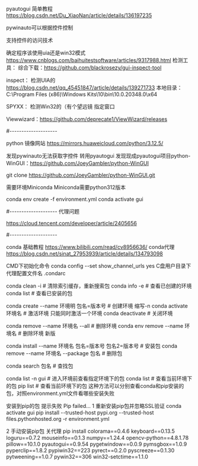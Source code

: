 pyautogui 简单教程
https://blog.csdn.net/Du_XiaoNan/article/details/136197235


pywinauto可以根据控件控制

支持控件的访问技术

确定程序该使用uia还是win32模式
https://www.cnblogs.com/baihuitestsoftware/articles/9317988.html
检测工具：
综合下载：https://github.com/blackrosezy/gui-inspect-tool

inspect： 检测UIA的
https://blog.csdn.net/qq_45451847/article/details/139271733
本地目录：C:\Program Files (x86)\Windows Kits\10\bin\10.0.20348.0\x64

SPYXX： 检测Win32的（有个望远镜 指定窗口

Viewwizard：https://github.com/deprecate1/ViewWizard/releases


#--------------------

python 镜像网站
https://mirrors.huaweicloud.com/python/3.12.5/

发现pywinauto无法获取字控件
转用pyautogui
发现现成pyautogui项目python-WinGUI：https://github.com/JoeyGambler/python-WinGUI

git clone https://github.com/JoeyGambler/python-WinGUI.git

需要环境Miniconda
Miniconda需要python312版本

conda env create -f environment.yml
conda activate gui

#--------------------
代理问题

https://cloud.tencent.com/developer/article/2405656

#--------------------

conda
基础教程
https://www.bilibili.com/read/cv8956636/
conda代理
https://blog.csdn.net/sinat_27953939/article/details/134793098

CMD下初始化命令
conda config --set show_channel_urls yes
C盘用户目录下代理配置文件名
.condarc

conda clean -i # 清除索引缓存，重新搜索包
conda info -e # 查看已创建的环境
conda list # 查看已安装的包

conda create --name 环境明 包名=版本号 # 创建环境 缩写-n
conda activate 环境名 # 激活环境 只能同时激活一个环境
conda deactivate # 关闭环境

conda remove --name 环境名 --all # 删除环境
conda env remove --name 环境名 # 删除环境 新版

conda install --name 环境名 包名=版本号 包名2=版本号 # 安装包
conda remove --name 环境名 --package 包名 # 删除包

conda search 包名 # 查找包

conda list -n gui # 进入环境前查看指定环境下的包
conda list # 查看当前环境下的包
pip list # 查看当前环境下的包
这种方法可以分别查看conda和pip安装的包，对照environment.yml文件看哪些安装失败

安装到pip的包 提示失败
Pip failed...
1 重新安装pip包并忽略SSL验证
conda activate gui
pip install --trusted-host pypi.org --trusted-host files.pythonhosted.org -r environment.yml

2 手动安装pip包 关代理
pip install colorama==0.4.6 keyboard==0.13.5 loguru==0.7.2 mouseinfo==0.1.3 numpy==1.24.4 opencv-python==4.8.1.78 pillow==10.1.0 pyautogui==0.9.54 pygetwindow==0.0.9 pymsgbox==1.0.9 pyperclip==1.8.2 pypiwin32==223 pyrect==0.2.0 pyscreeze==0.1.30 pytweening==1.0.7 pywin32==306 win32-setctime==1.1.0

